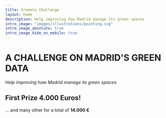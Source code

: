 ```yaml
---
title: Greemta Challenge
layout: home
description: Help improving how Madrid manage its green spaces
intro_image: "images/illustrations/pointing.svg"
intro_image_absolute: true
intro_image_hide_on_mobile: true
---
```


# A CHALLENGE ON MADRID'S GREEN DATA
*Help improving how Madrid manage its green spaces.*

## First Prize 4.000 Euros!
... and many other for a total of **14.000 &euro;**
